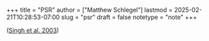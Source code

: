 +++
title = "PSR"
author = ["Matthew Schlegel"]
lastmod = 2025-02-21T10:28:53-07:00
slug = "psr"
draft = false
notetype = "note"
+++

(<a href="#citeproc_bib_item_1">Singh et al. 2003</a>)
